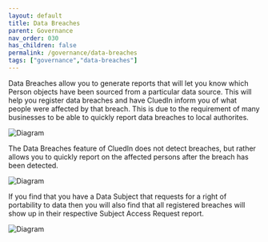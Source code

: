 ```yaml
---
layout: default
title: Data Breaches
parent: Governance
nav_order: 030
has_children: false
permalink: /governance/data-breaches
tags: ["governance","data-breaches"]
---
```


Data Breaches allow you to generate reports that will let you know which Person objects have been sourced from a particular data source. This will help you register data breaches and have CluedIn inform you of what people were affected by that breach. This is due to the requirement of many businesses to be able to quickly report data breaches to local authorites. 

![Diagram](../assets/images/governance/intro-breach.png)  

The Data Breaches feature of CluedIn does not detect breaches, but rather allows you to quickly report on the affected persons after the breach has been detected. 

![Diagram](../assets/images/governance/breach-form.png)  

If you find that you have a Data Subject that requests for a right of portability to data then you will also find that all registered breaches will show up in their respective Subject Access Request report. 

![Diagram](../assets/images/governance/create-new-breach.png)  
